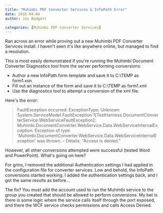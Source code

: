 ```yaml
---
title: "Muhimbi PDF Converter Services & InfoPath Error"
date: 2016-04-04
author: Jon Badgett

categories: [Muhimbi PDF Converter Services]
---
```

Ran across an error while proving out a new Muhimbi PDF Converter Services install. I haven't 
seen it's like anywhere online, but managed to find a resolution.
<!--more-->

This is most easily demonstrated if you're running the Muhimbi Document Converter Diagnostics 
tool from the server performing conversions:

* Author a new InfoPath form template and save it to C:\TEMP as form1.xsn
* Fill out an instance of the form and save it to C:\TEMP as form1.xml
* Use the diagnostics tool to attempt a conversion of the xml file.

Here's the error:

> FaultException occurred: ExceptionType: Unknown
> System.ServiceModel.FaultException`1[TestHarness.DocumentConverterService.WebServiceFaultException]:
> Muhimbi.DocumentConverter.WebService.Data.WebServiceInternalException: Exception of type 
> 'Muhimbi.DocumentConverter.WebService.Data.WebServiceInternalException' was thrown. - Details: 
> "Access is denied."

However, all other conversions attempted were successful (tested Word and PowerPoint). What's going on here?

For grins, I removed the additional Authentication settings I had applied in the configuration file for converter services. Low and behold, 
the InfoPath conversions started working. I added the authentication settings back, and I got the same results as before...

The fix? You must add the account used to run the Muhimbi service to the group you created that should be allowed to perform 
conversions. My bet is there is some logic where the service calls itself through the port exposed, and there the 
WCF service checks permissions and calls Access Denied.